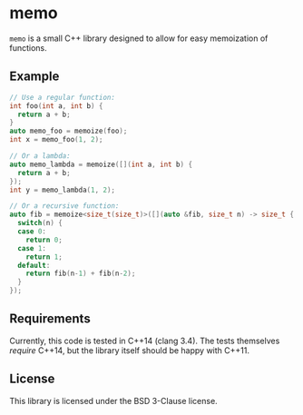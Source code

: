 # memo

``memo`` is a small C++ library designed to allow for easy memoization of
functions.

## Example

```c++
// Use a regular function:
int foo(int a, int b) {
  return a + b;
}
auto memo_foo = memoize(foo);
int x = memo_foo(1, 2);

// Or a lambda:
auto memo_lambda = memoize([](int a, int b) {
  return a + b;
});
int y = memo_lambda(1, 2);

// Or a recursive function:
auto fib = memoize<size_t(size_t)>([](auto &fib, size_t n) -> size_t {
  switch(n) {
  case 0:
    return 0;
  case 1:
    return 1;
  default:
    return fib(n-1) + fib(n-2);
  }
});
```

## Requirements

Currently, this code is tested in C++14 (clang 3.4). The tests themselves
*require* C++14, but the library itself should be happy with C++11.

## License

This library is licensed under the BSD 3-Clause license.
